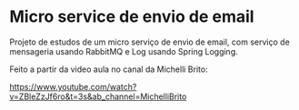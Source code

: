 # Micro service de envio de email

Projeto de estudos de um micro serviço de envio de email, com serviço de mensageria usando RabbitMQ e Log usando Spring Logging.

Feito a partir da video aula no canal da Michelli Brito:

https://www.youtube.com/watch?v=ZBleZzJf6ro&t=3s&ab_channel=MichelliBrito
